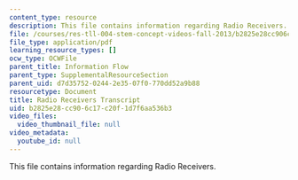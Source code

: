 ```yaml
---
content_type: resource
description: This file contains information regarding Radio Receivers.
file: /courses/res-tll-004-stem-concept-videos-fall-2013/b2825e28cc906c17c20f1d7f6aa536b3_MITRES_TLL-004F13_RadioRec.pdf
file_type: application/pdf
learning_resource_types: []
ocw_type: OCWFile
parent_title: Information Flow
parent_type: SupplementalResourceSection
parent_uid: d7d35752-0244-2e35-07f0-770dd52a9b88
resourcetype: Document
title: Radio Receivers Transcript
uid: b2825e28-cc90-6c17-c20f-1d7f6aa536b3
video_files:
  video_thumbnail_file: null
video_metadata:
  youtube_id: null
---
```

This file contains information regarding Radio Receivers.

